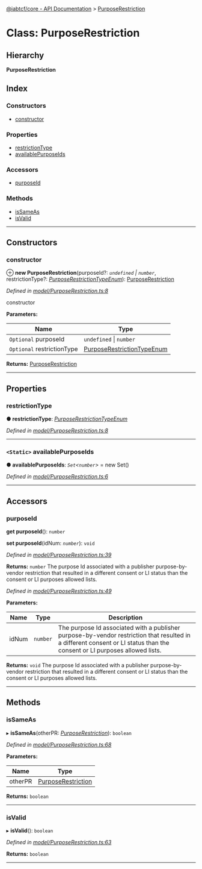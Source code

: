 [@iabtcf/core - API Documentation](../README.md) > [PurposeRestriction](../classes/purposerestriction.md)

# Class: PurposeRestriction

## Hierarchy

**PurposeRestriction**

## Index

### Constructors

* [constructor](purposerestriction.md#constructor)

### Properties

* [restrictionType](purposerestriction.md#restrictiontype)
* [availablePurposeIds](purposerestriction.md#availablepurposeids)

### Accessors

* [purposeId](purposerestriction.md#purposeid)

### Methods

* [isSameAs](purposerestriction.md#issameas)
* [isValid](purposerestriction.md#isvalid)

---

## Constructors

<a id="constructor"></a>

###  constructor

⊕ **new PurposeRestriction**(purposeId?: *`undefined` \| `number`*, restrictionType?: *[PurposeRestrictionTypeEnum](../enums/purposerestrictiontypeenum.md)*): [PurposeRestriction](purposerestriction.md)

*Defined in [model/PurposeRestriction.ts:8](https://github.com/chrispaterson/iabtcf-es/blob/b3164e6/modules/core/src/model/PurposeRestriction.ts#L8)*

constructor

**Parameters:**

| Name | Type |
| ------ | ------ |
| `Optional` purposeId | `undefined` \| `number` |
| `Optional` restrictionType | [PurposeRestrictionTypeEnum](../enums/purposerestrictiontypeenum.md) |

**Returns:** [PurposeRestriction](purposerestriction.md)

___

## Properties

<a id="restrictiontype"></a>

###  restrictionType

**● restrictionType**: *[PurposeRestrictionTypeEnum](../enums/purposerestrictiontypeenum.md)*

*Defined in [model/PurposeRestriction.ts:8](https://github.com/chrispaterson/iabtcf-es/blob/b3164e6/modules/core/src/model/PurposeRestriction.ts#L8)*

___
<a id="availablepurposeids"></a>

### `<Static>` availablePurposeIds

**● availablePurposeIds**: *`Set`<`number`>* =  new Set()

*Defined in [model/PurposeRestriction.ts:6](https://github.com/chrispaterson/iabtcf-es/blob/b3164e6/modules/core/src/model/PurposeRestriction.ts#L6)*

___

## Accessors

<a id="purposeid"></a>

###  purposeId

**get purposeId**(): `number`

**set purposeId**(idNum: *`number`*): `void`

*Defined in [model/PurposeRestriction.ts:39](https://github.com/chrispaterson/iabtcf-es/blob/b3164e6/modules/core/src/model/PurposeRestriction.ts#L39)*

**Returns:** `number`
The purpose Id associated with a publisher purpose-by-vendor restriction that resulted in a different consent or LI status than the consent or LI purposes allowed lists.

*Defined in [model/PurposeRestriction.ts:49](https://github.com/chrispaterson/iabtcf-es/blob/b3164e6/modules/core/src/model/PurposeRestriction.ts#L49)*

**Parameters:**

| Name | Type | Description |
| ------ | ------ | ------ |
| idNum | `number` |  The purpose Id associated with a publisher purpose-by-vendor restriction that resulted in a different consent or LI status than the consent or LI purposes allowed lists. |

**Returns:** `void`
The purpose Id associated with a publisher purpose-by-vendor restriction that resulted in a different consent or LI status than the consent or LI purposes allowed lists.

___

## Methods

<a id="issameas"></a>

###  isSameAs

▸ **isSameAs**(otherPR: *[PurposeRestriction](purposerestriction.md)*): `boolean`

*Defined in [model/PurposeRestriction.ts:68](https://github.com/chrispaterson/iabtcf-es/blob/b3164e6/modules/core/src/model/PurposeRestriction.ts#L68)*

**Parameters:**

| Name | Type |
| ------ | ------ |
| otherPR | [PurposeRestriction](purposerestriction.md) |

**Returns:** `boolean`

___
<a id="isvalid"></a>

###  isValid

▸ **isValid**(): `boolean`

*Defined in [model/PurposeRestriction.ts:63](https://github.com/chrispaterson/iabtcf-es/blob/b3164e6/modules/core/src/model/PurposeRestriction.ts#L63)*

**Returns:** `boolean`

___

